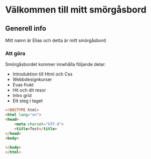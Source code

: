 # Välkommen till mitt smörgåsbord
## Generell info
Mitt namn är Elias och detta är mitt smörgåsbord

### Att göra
Smörgåsbordet kommer innehålla följande delar:
* Introduktion till Html och Css
* Webbdesignkurser
* Evas frukt
* Hit och dit resor
* Intro grid
* Ett steg i taget

```html
<!DOCTYPE html>
<html lang="en">
<head>
	<meta charset="UTF-8">
	<title>Test</title>
</head>
<body>
	
</body>
</html>